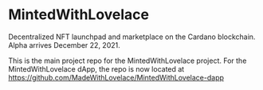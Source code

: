 # MintedWithLovelace
Decentralized NFT launchpad and marketplace on the Cardano blockchain. Alpha arrives December 22, 2021.

This is the main project repo for the MintedWithLovelace project. For the MintedWithLovelace dApp, the repo is now located at https://github.com/MadeWithLovelace/MintedWithLovelace-dapp

